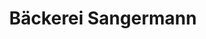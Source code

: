 ---
title: "Bäckerei Sangermann"
url: /olpe/baeckerei-sangermann-oberveischeder-strasse/
shop: Bäckerei
---